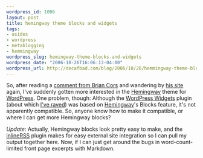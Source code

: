 ```yaml
--- 
wordpress_id: 1006
layout: post
title: hemingway theme blocks and widgets
tags: 
- asides
- wordpress
- metablogging
- hemmingway
wordpress_slug: hemingway-theme-blocks-and-widgets
wordpress_date: "2006-10-26T16:06:13-04:00"
wordpress_url: http://decafbad.com/blog/2006/10/26/hemmingway-theme-blocks-and-widgets
---
```

So, after reading a [comment from Brian Cors][cb] and wandering by [his site][hs] again, I've suddenly gotten more interested in the [Hemingway][hw] theme for [WordPress][wp].  One problem, though:  Although the [WordPress Widgets][ww] plugin (about which [I've raved][ir]) was based on [Hemingway][hw]'s Blocks feature, it's not apparently compatible.  So, anyone know how to make it compatible, or where I can get more Hemingway blocks?

*Update:*  Actually, Hemingway blocks look pretty easy to make, and the [inlineRSS][irss] plugin makes for easy external site integration so I can pull my output together here.  Now, if I can just get around the bugs in word-count-limited front page excerpts with Markdown.

[irss]: http://www.iconophobia.com/wordpress/?page_id=55
[ir]: http://decafbad.com/blog/2006/08/21/sandbox-is-nifty
[ww]: http://automattic.com/code/widgets/
[wp]: http://wordpress.org/
[cb]: http://decafbad.com/blog/2006/10/26/much-ablog-about-nothing#comment-44695
[hs]: http://brian.cors.org/blog/
[hw]: http://warpspire.com/hemingway/hemingway-for-wordpress
